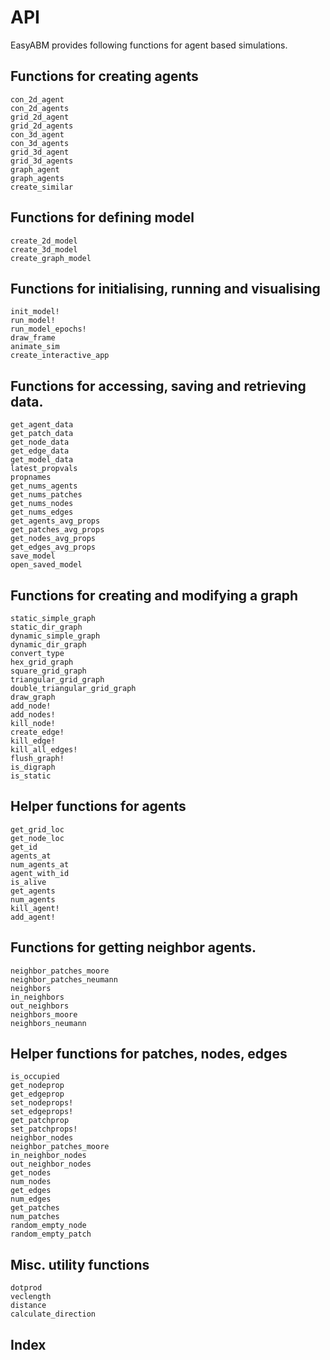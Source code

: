 
# API
EasyABM provides following functions for agent based simulations. 

## Functions for creating agents

```@docs
con_2d_agent
con_2d_agents
grid_2d_agent
grid_2d_agents
con_3d_agent
con_3d_agents
grid_3d_agent
grid_3d_agents
graph_agent
graph_agents
create_similar
```

## Functions for defining model

```@docs
create_2d_model
create_3d_model
create_graph_model
```

## Functions for initialising, running and visualising

```@docs
init_model!
run_model!
run_model_epochs!
draw_frame
animate_sim
create_interactive_app
```

## Functions for accessing, saving and retrieving data.

```@docs
get_agent_data 
get_patch_data 
get_node_data
get_edge_data 
get_model_data 
latest_propvals
propnames
get_nums_agents 
get_nums_patches
get_nums_nodes 
get_nums_edges
get_agents_avg_props
get_patches_avg_props
get_nodes_avg_props
get_edges_avg_props
save_model
open_saved_model
```

## Functions for creating and modifying a graph

```@docs
static_simple_graph
static_dir_graph
dynamic_simple_graph
dynamic_dir_graph
convert_type
hex_grid_graph
square_grid_graph
triangular_grid_graph
double_triangular_grid_graph
draw_graph
add_node!
add_nodes!
kill_node!
create_edge! 
kill_edge!
kill_all_edges!
flush_graph!
is_digraph
is_static
```

## Helper functions for agents

```@docs
get_grid_loc
get_node_loc
get_id
agents_at
num_agents_at
agent_with_id
is_alive
get_agents 
num_agents 
kill_agent!
add_agent!
```

## Functions for getting neighbor agents.

```@docs
neighbor_patches_moore
neighbor_patches_neumann
neighbors
in_neighbors
out_neighbors
neighbors_moore
neighbors_neumann
```

## Helper functions for patches, nodes, edges

```@docs
is_occupied
get_nodeprop
get_edgeprop
set_nodeprops!
set_edgeprops!
get_patchprop
set_patchprops!
neighbor_nodes
neighbor_patches_moore
in_neighbor_nodes
out_neighbor_nodes
get_nodes
num_nodes
get_edges
num_edges
get_patches
num_patches
random_empty_node
random_empty_patch
```

## Misc. utility functions

```@docs
dotprod
veclength
distance
calculate_direction
```


## Index

```@index
```